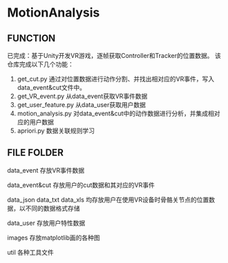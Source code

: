 # MotionAnalysis

FUNCTION
---
已完成：基于Unity开发VR游戏，逐帧获取Controller和Tracker的位置数据。
该仓库完成以下几个功能：
1. get_cut.py 通过对位置数据进行动作分割、并找出相对应的VR事件，写入data_event&cut文件中。
2. get_VR_event.py 从data_event获取VR事件数据
3. get_user_feature.py 从data_user获取用户数据
4. motion_analysis.py 对data_event&cut中的动作数据进行分析，并集成相对应的用户数据
5. apriori.py 数据关联规则学习


FILE FOLDER
---
data_event
存放VR事件数据

data_event&cut
存放用户的cut数据和其对应的VR事件

data_json data_txt data_xls
均存放用户在使用VR设备时骨骼关节点的位置数据，以不同的数据格式存储

data_user
存放用户特性数据

images
存放matplotlib画的各种图

util
各种工具文件
